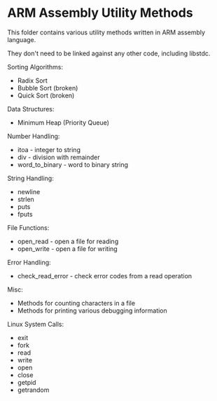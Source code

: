 ARM Assembly Utility Methods
================================

This folder contains various utility methods written in ARM assembly language.

They don't need to be linked against any other code, including libstdc.

Sorting Algorithms:
- Radix Sort
- Bubble Sort (broken)
- Quick Sort (broken)

Data Structures:
- Minimum Heap (Priority Queue)

Number Handling:
- itoa - integer to string
- div - division with remainder
- word_to_binary - word to binary string

String Handling:
- newline
- strlen
- puts
- fputs

File Functions:
- open_read - open a file for reading
- open_write - open a file for writing

Error Handling:
- check_read_error - check error codes from a read operation

Misc:
- Methods for counting characters in a file
- Methods for printing various debugging information

Linux System Calls:
- exit
- fork
- read
- write
- open
- close
- getpid
- getrandom
